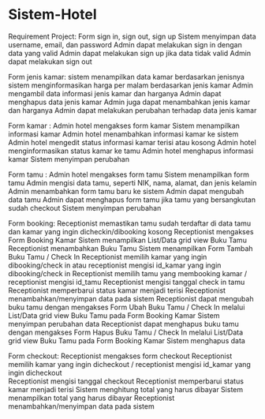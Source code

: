 # Sistem-Hotel

Requirement  Project:
  Form sign in, sign out, sign up
  Sistem menyimpan data username, email, dan password
  Admin dapat melakukan sign in dengan data yang valid
  Admin dapat melakukan sign up jika data tidak valid
  Admin dapat melakukan sign out

Form jenis kamar:
  sistem menampilkan data kamar berdasarkan jenisnya
  sistem menginformasikan harga per malam berdasarkan jenis kamar
  Admin mengambil data informasi jenis kamar dan harganya
  Admin dapat menghapus data jenis kamar
  Admin juga dapat menambahkan jenis kamar dan harganya
  Admin dapat melakukan perubahan terhadap data jenis kamar

Form kamar :
  Admin hotel mengakses form kamar
  Sistem menampilkan informasi kamar
  Admin hotel menambahkan informasi kamar ke sistem
  Admin hotel mengedit status informasi kamar terisi atau kosong
  Admin hotel menginformasikan status kamar ke tamu 
  Admin hotel menghapus informasi kamar 
  Sistem menyimpan perubahan 

Form tamu :
  Admin hotel mengakses form tamu
  Sistem menampilkan form tamu 
  Admin mengisi data tamu, seperti NIK, nama, alamat, dan jenis kelamin
  Admin menambahkan form tamu baru ke sistem
  Admin dapat mengubah data tamu 
  Admin dapat menghapus form tamu jika tamu yang bersangkutan sudah checkout
  Sistem menyimpan perubahan

Form booking:
  Receptionist memastikan tamu sudah terdaftar di data tamu dan kamar yang ingin dicheckin/dibooking kosong
  Receptionist mengakses Form Booking Kamar
  Sistem menampilkan List/Data grid view Buku Tamu
  Receptionist menambahkan Buku Tamu 
  Sistem menampilkan Form Tambah Buku Tamu / Check In
  Receptionist memilih kamar yang ingin dibooking/check in atau receptionist mengisi id_kamar yang ingin dibooking/check in
  Receptionist memilih tamu yang membooking kamar / receptionist mengisi id_tamu
  Receptionist mengisi tanggal check in tamu
  Receptionist memperbarui status kamar menjadi terisi
  Receptionist menambahkan/menyimpan data pada sistem
  Receptionist dapat mengubah buku tamu dengan mengakses Form Ubah Buku Tamu / Check In melalui List/Data grid view Buku Tamu pada Form Booking Kamar
  Sistem menyimpan perubahan data
  Receptionist dapat menghapus buku tamu dengan mengakses Form Hapus Buku Tamu / Check In melalui List/Data grid view Buku Tamu pada Form Booking Kamar
  Sistem menghapus data

Form checkout:
  Receptionist mengakses form checkout
  Receptionist memilih kamar yang ingin dicheckout / receptionist mengisi id_kamar yang ingin dicheckout  
  Receptionist mengisi tanggal checkout
  Receptionist memperbarui status kamar menjadi terisi
  Sistem menghitung total yang harus dibayar
  Sistem menampilkan total yang harus dibayar
  Receptionist menambahkan/menyimpan data pada sistem

